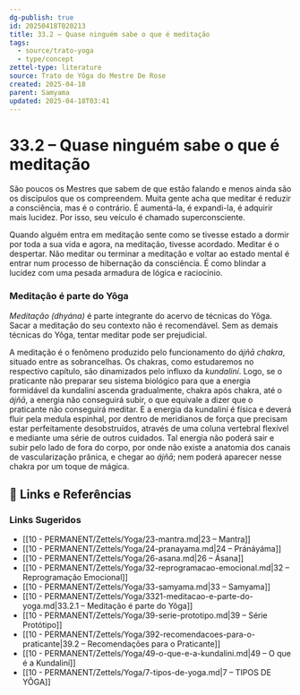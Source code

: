 ```yaml
---
dg-publish: true
id: 20250418T020213
title: 33.2 – Quase ninguém sabe o que é meditação
tags:
  - source/trato-yoga
  - type/concept
zettel-type: literature
source: Trato de Yôga do Mestre De Rose
created: 2025-04-18
parent: Samyama
updated: 2025-04-18T03:41
---
```


# 33.2 – Quase ninguém sabe o que é meditação

São poucos os Mestres que sabem de que estão falando e menos ainda são os discípulos que os compreendem. Muita gente acha que meditar é reduzir a consciência, mas é o contrário. É aumentá-la, é expandi-la, é adquirir mais lucidez. Por isso, seu veículo é chamado superconsciente.

Quando alguém entra em meditação sente como se tivesse estado a dormir por toda a sua vida e agora, na meditação, tivesse acordado. Meditar é o despertar. Não meditar ou terminar a meditação e voltar ao estado mental é entrar num processo de hibernação da consciência. É como blindar a lucidez com uma pesada armadura de lógica e raciocínio.

### Meditação é parte do Yôga
*Meditação (dhyána)* é parte integrante do acervo de técnicas do Yôga. Sacar a meditação do seu contexto não é recomendável. Sem as demais técnicas do Yôga, tentar meditar pode ser prejudicial.

A meditação é o fenômeno produzido pelo funcionamento do *ájñā chakra*, situado entre as sobrancelhas. Os chakras, como estudaremos no respectivo capítulo, são dinamizados pelo influxo da *kundaliní*. Logo, se o praticante não preparar seu sistema biológico para que a energia formidável da kundaliní ascenda gradualmente, chakra após chakra, até o *ájñā*, a energia não conseguirá subir, o que equivale a dizer que o praticante não conseguirá meditar. E a energia da kundaliní é física e deverá fluir pela medula espinhal, por dentro de meridianos de força que precisam estar perfeitamente desobstruídos, através de uma coluna vertebral flexível e mediante uma série de outros cuidados. Tal energia não poderá sair e subir pelo lado de fora do corpo, por onde não existe a anatomia dos canais de vascularização prânica, e chegar ao *ájñā*; nem poderá aparecer nesse chakra por um toque de mágica.


## 🔗 Links e Referências











### Links Sugeridos

- [[10 - PERMANENT/Zettels/Yoga/23-mantra.md\|23 – Mantra]]
- [[10 - PERMANENT/Zettels/Yoga/24-pranayama.md\|24 – Pránáyáma]]
- [[10 - PERMANENT/Zettels/Yoga/26-asana.md\|26 – Ásana]]
- [[10 - PERMANENT/Zettels/Yoga/32-reprogramacao-emocional.md\|32 – Reprogramação Emocional]]
- [[10 - PERMANENT/Zettels/Yoga/33-samyama.md\|33 – Samyama]]
- [[10 - PERMANENT/Zettels/Yoga/3321-meditacao-e-parte-do-yoga.md\|33.2.1 – Meditação é parte do Yôga]]
- [[10 - PERMANENT/Zettels/Yoga/39-serie-prototipo.md\|39 – Série Protótipo]]
- [[10 - PERMANENT/Zettels/Yoga/392-recomendacoes-para-o-praticante\|39.2 – Recomendações para o Praticante]]
- [[10 - PERMANENT/Zettels/Yoga/49-o-que-e-a-kundalini.md\|49 – O que é a Kundaliní]]
- [[10 - PERMANENT/Zettels/Yoga/7-tipos-de-yoga.md\|7 – TIPOS DE YÔGA]]